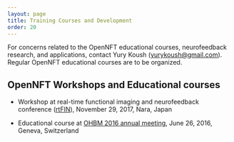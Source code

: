```yaml
---
layout: page
title: Training Courses and Development
order: 20
---
```


For concerns related to the OpenNFT educational courses, neurofeedback research, and applications, contact Yury Koush (<yurykoush@gmail.com>).
Regular OpenNFT educational courses are to be organized.

## OpenNFT Workshops and Educational courses

- Workshop at real-time functional imaging and neurofeedback conference ([rtFIN](http://rtfin2017.atr.jp/)), November 29, 2017, Nara, Japan

- Educational course at [OHBM 2016 annual meeting](https://www.humanbrainmapping.org/i4a/pages/index.cfm?pageID=3662), June 26, 2016, Geneva, Switzerland

